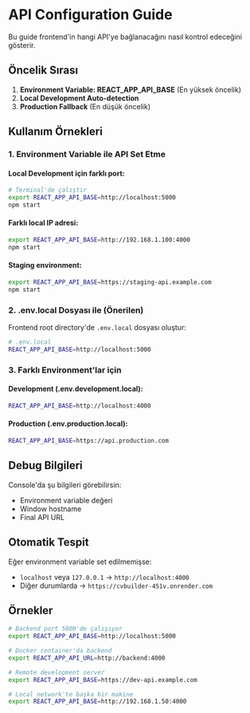 # API Configuration Guide

Bu guide frontend'in hangi API'ye bağlanacağını nasıl kontrol edeceğini gösterir.

## Öncelik Sırası

1. **Environment Variable: REACT_APP_API_BASE** (En yüksek öncelik)
2. **Local Development Auto-detection**
3. **Production Fallback** (En düşük öncelik)

## Kullanım Örnekleri

### 1. Environment Variable ile API Set Etme

#### Local Development için farklı port:

```bash
# Terminal'de çalıştır
export REACT_APP_API_BASE=http://localhost:5000
npm start
```

#### Farklı local IP adresi:

```bash
export REACT_APP_API_BASE=http://192.168.1.100:4000
npm start
```

#### Staging environment:

```bash
export REACT_APP_API_BASE=https://staging-api.example.com
npm start
```

### 2. .env.local Dosyası ile (Önerilen)

Frontend root directory'de `.env.local` dosyası oluştur:

```bash
# .env.local
REACT_APP_API_BASE=http://localhost:5000
```

### 3. Farklı Environment'lar için

#### Development (.env.development.local):

```bash
REACT_APP_API_BASE=http://localhost:4000
```

#### Production (.env.production.local):

```bash
REACT_APP_API_BASE=https://api.production.com
```

## Debug Bilgileri

Console'da şu bilgileri görebilirsin:

- Environment variable değeri
- Window hostname
- Final API URL

## Otomatik Tespit

Eğer environment variable set edilmemişse:

- `localhost` veya `127.0.0.1` → `http://localhost:4000`
- Diğer durumlarda → `https://cvbuilder-451v.onrender.com`

## Örnekler

```bash
# Backend port 5000'de çalışıyor
export REACT_APP_API_BASE=http://localhost:5000

# Docker container'da backend
export REACT_APP_API_URL=http://backend:4000

# Remote development server
export REACT_APP_API_BASE=https://dev-api.example.com

# Local network'te başka bir makine
export REACT_APP_API_BASE=http://192.168.1.50:4000
```
